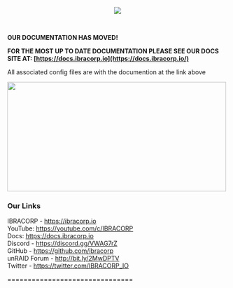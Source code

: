 <p align="center">
  <img src="https://i.imgur.com/y3FIX3d.png">
</p>

<br>

**OUR DOCUMENTATION HAS MOVED!** <br>

**FOR THE MOST UP TO DATE DOCUMENTATION PLEASE SEE OUR DOCS SITE AT: [https://docs.ibracorp.io](https://docs.ibracorp.io/)**

All associated config files are with the documention at the link above


<img src="https://i.imgur.com/h0frxFb.png" width="500" height="250">

### Our Links
IBRACORP - https://ibracorp.io <br>
YouTube: https://youtube.com/c/IBRACORP <br> 
Docs: https://docs.ibracorp.io <br>
Discord - https://discord.gg/VWAG7rZ <br>
GitHub - https://github.com/ibracorp <br>
unRAID Forum - http://bit.ly/2MwDPTV <br>
Twitter - https://twitter.com/IBRACORP_IO <br>

===============================



